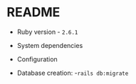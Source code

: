 # README

* Ruby version - `2.6.1`

* System dependencies

* Configuration

* Database creation: 
	-`rails db:migrate`


